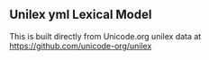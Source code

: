 Unilex yml Lexical Model
----------------------

This is built directly from Unicode.org unilex data at
https://github.com/unicode-org/unilex
